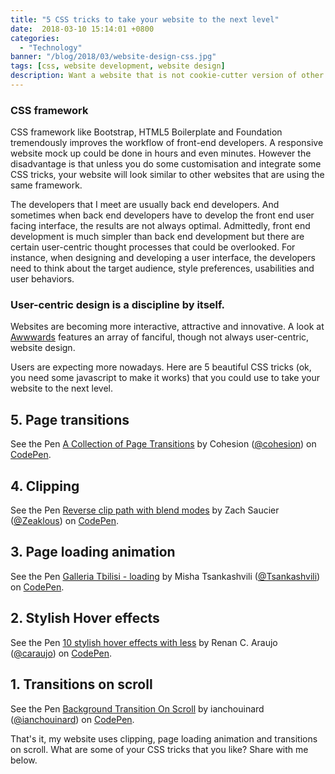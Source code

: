 ```yaml
---
title: "5 CSS tricks to take your website to the next level"
date:  2018-03-10 15:14:01 +0800
categories:
  - "Technology"
banner: "/blog/2018/03/website-design-css.jpg"
tags: [css, website development, website design]
description: Want a website that is not cookie-cutter version of other website? Learn some CSS tricks to improve on your user interface.
---
```


### CSS framework

CSS framework like Bootstrap, HTML5 Boilerplate and Foundation tremendously improves the workflow of front-end developers. A responsive website mock up could be done in hours and even minutes. However the disadvantage is that unless you do some customisation and integrate some CSS tricks, your website will look similar to other websites that are using the same framework.

The developers that I meet are usually back end developers. And sometimes when back end developers have to develop the front end user facing interface, the results are not always optimal. Admittedly, front end development is much simpler than back end development but there are certain user-centric thought processes that could be overlooked. For instance, when designing and developing a user interface, the developers need to think about the target audience, style preferences, usabilities and user behaviors.

### User-centric design is a discipline by itself.

Websites are becoming more interactive, attractive and innovative. A look at [Awwwards](https://www.awwwards.com) features an array of fanciful, though not always user-centric, website design.

Users are expecting more nowadays. Here are 5 beautiful CSS tricks (ok, you need some javascript to make it works) that you could use to take your website to the next level.

## 5. Page transitions  
<p data-height="400" data-theme-id="0" data-slug-hash="EPmJPW" data-default-tab="result" data-user="cohesion" data-embed-version="2" data-pen-title="A Collection of Page Transitions" class="codepen">See the Pen <a href="https://codepen.io/cohesion/pen/EPmJPW/">A Collection of Page Transitions</a> by Cohesion (<a href="https://codepen.io/cohesion">@cohesion</a>) on <a href="https://codepen.io">CodePen</a>.</p>
<script async src="https://static.codepen.io/assets/embed/ei.js"></script>

## 4. Clipping
<p data-height="400" data-theme-id="0" data-slug-hash="mVEwje" data-default-tab="result" data-user="Zeaklous" data-embed-version="2" data-pen-title="Reverse clip path with blend modes" class="codepen">See the Pen <a href="https://codepen.io/Zeaklous/pen/mVEwje/">Reverse clip path with blend modes</a> by Zach Saucier (<a href="https://codepen.io/Zeaklous">@Zeaklous</a>) on <a href="https://codepen.io">CodePen</a>.</p>
<script async src="https://static.codepen.io/assets/embed/ei.js"></script>

## 3. Page loading animation
<p data-height="400" data-theme-id="0" data-slug-hash="QqopeK" data-default-tab="result" data-user="Tsankashvili" data-embed-version="2" data-pen-title="Galleria Tbilisi - loading" class="codepen">See the Pen <a href="https://codepen.io/Tsankashvili/pen/QqopeK/">Galleria Tbilisi - loading</a> by Misha Tsankashvili (<a href="https://codepen.io/Tsankashvili">@Tsankashvili</a>) on <a href="https://codepen.io">CodePen</a>.</p>
<script async src="https://static.codepen.io/assets/embed/ei.js"></script>

## 2. Stylish Hover effects
<p data-height="400" data-theme-id="0" data-slug-hash="VYOjNM" data-default-tab="result" data-user="caraujo" data-embed-version="2" data-pen-title="10 stylish hover effects with less" class="codepen">See the Pen <a href="https://codepen.io/caraujo/pen/VYOjNM/">10 stylish hover effects with less</a> by Renan C. Araujo (<a href="https://codepen.io/caraujo">@caraujo</a>) on <a href="https://codepen.io">CodePen</a>.</p>
<script async src="https://static.codepen.io/assets/embed/ei.js"></script>

## 1. Transitions on scroll
<p data-height="265" data-theme-id="0" data-slug-hash="VLMPqz" data-default-tab="result" data-user="ianchouinard" data-embed-version="2" data-pen-title="Background Transition On Scroll" class="codepen">See the Pen <a href="https://codepen.io/ianchouinard/pen/VLMPqz/">Background Transition On Scroll</a> by ianchouinard (<a href="https://codepen.io/ianchouinard">@ianchouinard</a>) on <a href="https://codepen.io">CodePen</a>.</p>
<script async src="https://static.codepen.io/assets/embed/ei.js"></script>

That's it, my website uses clipping, page loading animation and transitions on scroll. What are some of your CSS tricks that you like? Share with me below.
